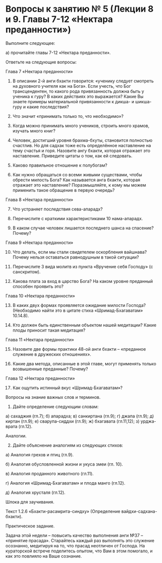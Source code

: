 # Вопросы к занятию № 5 (Лекции 8 и 9. Главы 7-12 «Нектара преданности»)

Выполните следующее:

а) прочитайте главы 7-12 «Нектара преданности».

Ответьте на следующие вопросы:

Глава 7 «Нектара преданности»

1. В описании 2-й анги бхакти говорится: «ученику следует смотреть на духовного учителя как на Бога». Если учесть, что Бог трансцендентен, то какого рода привязанность должна быть у ученика к гуру? В каких действиях это выражается?  Какие Вы знаете примеры материальной привязанности к дикша- и шикша-гуру и какие последствия?

2. Что значит «принимать только то, что необходимо»?

3. Когда можно принимать много учеников, строить много храмов, изучать много книг?

4. Человек, достигший уровня брахма-бхуты, становится полностью счастлив. Но для садхак тоже есть определённое наставление на тему счастья и горя. Назовите ангу бхакти, которая отражает это наставление. Приведите цитаты о том, как ей следовать.

5. Каково правильное отношение к полубогам?

6. Как нужно обращаться со всеми живыми существами, чтобы обрести милость Бога? Как называется анга бхакти, которая отражает это наставление?  Поразмышляйте, к кому мы можем применить такое обращение в первую очередь?

Глава 8 «Нектара преданности»

7. Что устраняет последствия сева-апарадх?

8. Перечислите с краткими характеристиками 10 нама-апарадх.

9. В каком случае человек лишается последнего шанса на спасение? Почему?

Глава 9 «Нектара преданности»

10. Что делать, если мы стали свидетелем оскорбления вайшнава? Почему нельзя оставаться равнодушным в такой ситуации?

11. Перечислите 3 вида молитв из пункта «Вручение себя Господу» (с санскритом).

12. Какова плата за вход в царство Бога? На каком уровне преданный способен проявить это?

Глава 10 «Нектара преданности»

13. В каких двух формах проявляется ожидание милости Господа? (Необходимо найти это в цитате стиха «Шримад-Бхагаватам» 10.14.8).

14. Кто должен быть единственным объектом нашей медитации? Какие плоды приносит такая медитация?

Глава 11 «Нектара преданности»

15. Назовите две формы практики 48-ой анги бхакти – «преданное служение в дружеских отношениях».

16. Какие два метода, описанные в этой главе, могут применять только возвышенные преданные? Почему?

Глава 12 «Нектара преданности»

17. Как ощутить истинный вкус «Шримад-Бхагаватам»?

Вопросы на знание важных слов и терминов.

1. Дайте определение следующим словам:

а) сахаджия (гл.7); б) апарадха; в) санкиртана (гл.9); г) джапа (гл.9); д) киртан (гл.9); е) сварупа-сиддхи (гл.9); ж) бхагавата (гл.11,12); з) урджа-врата (гл.12).

Аналогии.

2. Дайте объяснение аналогиям из следующих стихов:

а) Аналогия грехов и птиц (гл.9).

б) Аналогия обусловленной жизни и укуса змеи (гл. 10).

в) Аналогия проданного животного (гл.11).

г) Аналогия «Шримад-Бхагаватам» и плода манго (гл.12).

д) Аналогия хрусталя (гл.12).

Шлока для заучивания.

Текст 1.2.6 «Бхакти-расамрита-синдху» (Определение вайдхи-садхана-бхакти).

Практическое задание.

Задача этой недели – повысить качество выполнения анги №37 – «принятие прасада». Старайтесь каждый раз выполнять это служение осознанно, медитируя на то, что прасад неотличен от Господа. На кураторской встрече поделитесь опытом, что Вам в этом помогало, и как это повлияло на Ваше сознание.
